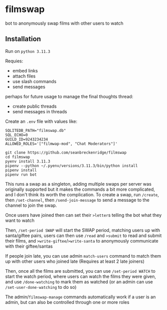 # filmswap

bot to anonymously swap films with other users to watch

## Installation

Run on `python 3.11.3`

Requies:

- embed links
- attach files
- use slash commands
- send messages

perhaps for future usage to manage the final thoughts thread:

- create public threads
- send messages in threads

Create an `.env` file with values like:

```
SQLITEDB_PATH="filmswap.db"
SQL_ECHO=0
GUILD_ID=9243234234
ALLOWED_ROLES='["filmwap-mod", "Chat Moderators"]'
```

```
git clone https://github.com/seanbreckenridge/filmswap
cd filmswap
pyenv install 3.11.3
pipenv --python ~/.pyenv/versions/3.11.3/bin/python install
pipenv install
pipenv run bot
```

This runs a swap as a singleton, adding multiple swaps per server was originally supported but it makes the commands a bit more complicated, and I don't think its worth the complication.
To create a swap, run `/create`, then `/set-channel`, then `/send-join-message` to send a message to the channel to join the swap.

Once users have joined then can set their `>letter`s telling the bot what they want to watch

Then, `/set-period SWAP` will start the SWAP period, matching users up with santa/giftee pairs, users can then use `/read` and `>submit` to read and submit their films, and `>write-giftee`/`>write-santa` to anonymously communicate with their giftee/santas

If people join late, you can use admin `match-users` command to match them up with other users who joined late (Requires at least 2 late joiners)

Then, once all the films are submitted, you can use `/set-period WATCH` to start the watch period, where users can watch the films they were given, and use `/done-watching` to mark them as watched (or an admin can use `/set-user-done-watching` to do so)

The admin/`filmswap-manage` commands automatically work if a user is an admin, but can also be controlled through one or more roles
